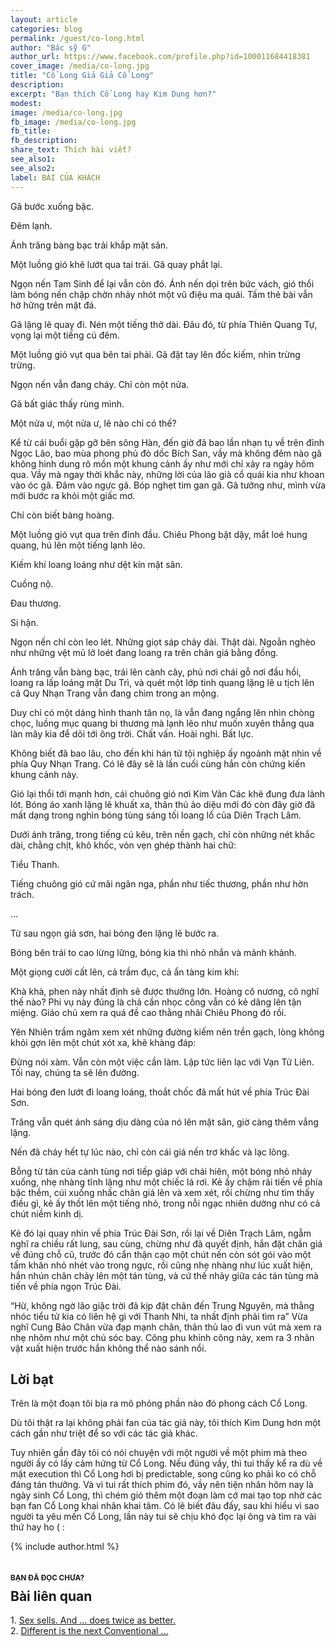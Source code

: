```yaml
---
layout: article
categories: blog
permalink: /guest/co-long.html
author: "Bác sỹ G"
author_url: https://www.facebook.com/profile.php?id=100011684418381
cover_image: /media/co-long.jpg
title: "Cổ Long Giả Giả Cổ Long"
description: 
excerpt: "Bạn thích Cổ Long hay Kim Dung hơn?"
modest: 
image: /media/co-long.jpg
fb_image: /media/co-long.jpg
fb_title: 
fb_description: 
share_text: Thích bài viết?
see_also1: 
see_also2: 
label: BÀI CỦA KHÁCH
---
```


<style scoped>

.cover_image {
	background-color: #655;
	background-image: url('/media/co-long.jpg');
	background-position: center;
	background-repeat: no-repeat;
	height: 492px;
}

@media (max-width:1279px) {
	.cover_image {
		background-size: cover;
		height: 400px;
	}
}

@media (max-width:768px) {
	.cover_image {
		height: 280px;
	}
}

.page-header a {
background-color: #a02c2c;
opacity: 0.5;
}
h1 {
	font-size: 36px;
}
sup, sub {
	line-height:1;
}
sup::before {
	content: "["
}
sup::after {
	content: "]"
}
a.under {
	text-decoration: underline;
}

</style>

Gã bước xuống bậc.

Đêm lạnh.

Ánh trăng bàng bạc trải khắp mặt sân.

Một luồng gió khẽ lướt qua tai trái. Gã quay phắt lại.

Ngọn nến Tam Sinh để lại vẫn còn đó. Ánh nến dọi trên bức vách, gió thổi làm bóng nến chập chờn nhảy nhót một vũ điệu ma quái. Tấm thẻ bài vẫn hờ hững trên mặt đá.

Gã lặng lẽ quay đi. Nén một tiếng thở dài. Đâu đó, từ phía Thiên Quang Tự, vọng lại một tiếng cú đêm.

Một luồng gió vụt qua bên tai phải. Gã đặt tay lên đốc kiếm, nhìn trừng trừng.

Ngọn nến vẫn đang cháy. Chỉ còn một nửa.

Gã bất giác thấy rùng mình.


Một nửa ư, một nửa ư, lẽ nào chỉ có thế?

Kể từ cái buổi gặp gỡ bên sông Hàn, đến giờ đã bao lần nhạn tụ về trên đỉnh Ngọc Lão, bao mùa phong phủ đỏ dốc Bích San, vầy mà không đêm nào gã không hình dung rõ mồn một khung cảnh ấy như mới chỉ xảy ra ngày hôm qua. Vầy mà ngay thời khắc này, những lời của lão già cổ quái kia như khoan vào óc gã. Đâm vào ngực gã. Bóp nghẹt tim gan gã. Gã tưởng như, mình vừa mới bước ra khỏi một giấc mơ.

Chỉ còn biết bàng hoàng.

Một luồng gió vụt qua trên đỉnh đầu. Chiêu Phong bật dậy, mắt loé hung quang, hú lên một tiếng lạnh lẽo.
   
Kiếm khí loang loáng như dệt kín mặt sân.

Cuồng nộ.

Đau thương.

Si hận.

Ngọn nến chỉ còn leo lét. Những giọt sáp chảy dài. Thật dài. Ngoằn nghèo như những vệt mủ lở loét đang loang ra trên chân giá bằng đồng.

Ánh trăng vẫn bàng bạc, trải lên cành cây, phủ nơi chái gỗ nơi đầu hồi, loang ra lấp loáng mặt Du Trì, và quét một lớp tinh quang lặng lẽ u tịch lên cả Quy Nhạn Trang vẫn đang chìm trong an mộng.

Duy chỉ có một dáng hình thanh tân nọ, là vẫn đang ngẩng lên nhìn chòng chọc, luồng mục quang bi thương mà lạnh lẽo như muốn xuyên thẳng qua làn mây kia để dõi tới ông trời. Chất vấn. Hoài nghi. Bất lực.

Không biết đã bao lâu, cho đến khi hán tử tội nghiệp ấy ngoảnh mặt nhìn về phía Quy Nhạn Trang. Có lẽ đây sẽ là lần cuối cùng hắn còn chứng kiến khung cảnh này.

Gió lại thổi tới mạnh hơn, cái chuông gió nơi Kim Vân Các khẽ đung đưa lảnh lót. Bóng áo xanh lặng lẽ khuất xa, thân thủ ảo diệu mới đó còn đây giờ đã mất dạng trong nghìn bóng tùng sáng tối loang lổ của Diên Trạch Lâm.

Dưới ánh trăng, trong tiếng cú kêu, trên nền gạch, chỉ còn những nét khắc dài, chằng chịt, khô khốc, vỏn vẹn ghép thành hai chữ:

Tiểu Thanh.

Tiếng chuông gió cứ mãi ngân nga, phần như tiếc thương, phần như hờn trách.

...

Từ sau ngọn giả sơn, hai bóng đen lặng lẽ bước ra.

Bóng bên trái to cao lừng lững, bóng kia thì nhỏ nhắn và mảnh khảnh.

Một giọng cười cất lên, cả trầm đục, cả ẩn tàng kim khí:
 
Khà khà, phen này nhất định sẽ được thưởng lớn. Hoàng cô nương, cô nghĩ thế nào? Phi vụ này đúng là chả cần nhọc công vẫn có kẻ dâng lên tận miệng. Giáo chủ xem ra quá đề cao thằng nhãi Chiêu Phong đó rồi.

Yên Nhiên trầm ngâm xem xét những  đường kiếm nên trền gạch, lòng không khỏi gợn lên một chút xót xa, khẽ khàng đáp:

Đừng nói xàm. Vẫn còn một việc cần làm. Lập tức liên lạc với Vạn Tử  Liên. Tối nay, chúng ta sẽ lên đường.

Hai bóng đen lướt đi loang loáng, thoắt chốc đã mất hút về phía Trúc Đài Sơn.

Trăng vẫn quét ánh sáng dịu dàng của nó lên mặt sân, giờ càng thêm vắng lặng.

Nến đã cháy hết tự lúc nào, chỉ còn cái giá nến trơ khấc và lạc lõng.

Bỗng từ tán của cành tùng nơi tiếp giáp với chái hiên, một bóng nhỏ nhảy xuống, nhẹ nhàng tĩnh lặng như một chiếc lá rơi. Kẻ ấy chậm rãi tiến về phía bậc thềm, cúi xuống nhấc chân giá lên và xem xét, rồi chừng như tìm thấy điều gì, kẻ ấy thốt lên một tiếng nhỏ, trong nỗi ngạc nhiên dường như có cả chút niềm kinh dị.

Kẻ đó lại quay nhìn về phía Trúc Đài Sơn, rồi lại về Diên Trạch Lâm, ngẫm nghĩ ra chiều rất lung, sau cùng, chừng như đã quyết định, hắn đặt chân giá về đúng chỗ cũ, trước đó cẩn thận cạo một chút nến còn sót gói vào một tấm khăn nhỏ nhét vào trong ngực, rồi cũng nhẹ nhàng như lúc xuất hiện, hắn nhún chân chảy lên một tán tùng, và cứ thế nhảy giữa các tán tùng mà tiến về phía ngọn Trúc Đài.

“Hừ, không ngờ lão giặc trời đã kịp đặt chân đến Trung Nguyên, mà thằng nhóc tiểu tử kia có liên hệ gì với Thanh Nhi, ta nhất định phải tìm ra” Vừa nghĩ Cung Bảo Chân vừa đạp mạnh chân, thân thủ lao đi vun vút mà xem ra nhẹ nhõm như một chú sóc bay. Công phu khinh công này, xem ra 3 nhân vật xuất hiện trước hắn không thể nào sánh nổi.
 
## Lời bạt

Trên là một đoạn tôi bịa ra mô phỏng phần nào đó phong cách Cổ Long.

Dù tôi thật ra lại không phải fan của tác giả này, tôi thích Kim Dung hơn một cách gần như triệt để so với các tác giả khác.

Tuy nhiên gần đây tôi có nói chuyện với một người về một phim mà theo người ấy có lấy cảm hứng từ Cổ Long. Nếu đúng vầy, thì tui thấy kể ra dù về mặt execution thì Cổ Long hơi bị predictable, song cũng ko phải ko có chỗ đáng tán thưởng. Và vì tui rất thích phim đó, vầy nên tiện nhân hôm nay là ngày sinh Cổ Long, thì chém gió thêm một đoạn làm cớ mai tạo top  nhờ các bạn fan Cổ Long khai nhãn khai tâm. Có lẽ biết đâu đấy, sau khi hiểu vì sao người ta yêu mến Cổ Long, lần này tui sẽ chịu khó đọc lại ông và tìm ra vài thứ hay ho ( :

{% include author.html %}

<section class="recommend body-section" style="margin-bottom:2em">
<p style="padding-top: 1.5em;margin-bottom: -20px"><small><b>BẠN ĐÃ ĐỌC CHƯA?</b></small></p>
<h2>Bài liên quan</h2>
<p>
1. <a href="/guest/crowd.html">Sex sells. And ... does twice as better.</a><br>
2. <a href="/guest/brexit.html">Different is the next Conventional ...</a><br>
</p>
</section>
